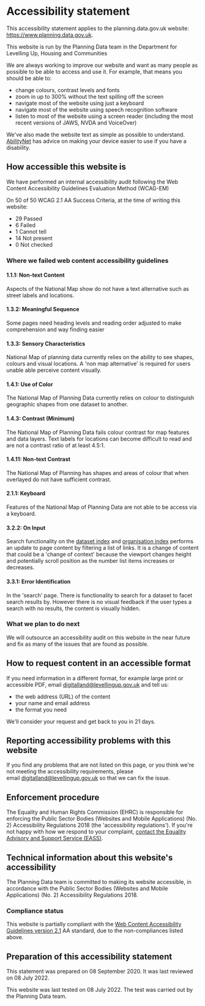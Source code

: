 # Accessibility statement

This accessibility statement applies to the planning.data.gov.uk website: <https://www.planning.data.gov.uk>.

This website is run by the Planning Data team in the Department for Levelling Up, Housing and Communities

We are always working to improve our website and want as many people as possible to be able to access and use it. For example, that means you should be able to:

- change colours, contrast levels and fonts
- zoom in up to 300% without the text spilling off the screen
- navigate most of the website using just a keyboard
- navigate most of the website using speech recognition software
- listen to most of the website using a screen reader (including the most recent versions of JAWS, NVDA and VoiceOver)

We've also made the website text as simple as possible to understand. [ AbilityNet](https://mcmw.abilitynet.org.uk/) has advice on making your device easier to use if you have a disability.

## How accessible this website is

We have performed an internal accessibility audit following the Web Content Accessibility Guidelines Evaluation Method (WCAG-EM)

On 50 of 50 WCAG 2.1 AA Success Criteria, at the time of writing this website:

- 29 Passed
- 6 Failed
- 1 Cannot tell
- 14 Not present
- 0 Not checked

### Where we failed web content accessibility guidelines

#### 1.1.1: Non-text Content

Aspects of the National Map show do not have a text alternative such as street labels and locations.

#### 1.3.2: Meaningful Sequence

Some pages need heading levels and reading order adjusted to make comprehension and way finding easier

#### 1.3.3: Sensory Characteristics

National Map of planning data currently relies on the ability to see shapes, colours and visual locations. A 'non map alternative' is required for users unable able perceive content visually.

#### 1.4.1: Use of Color

The National Map of Planning Data currently relies on colour to distinguish geographic shapes from one dataset to another.

#### 1.4.3: Contrast (Minimum)

The National Map of Planning Data fails colour contrast for map features and data layers. Text labels for locations can become difficult to read and are not a contrast ratio of at least 4.5:1.

#### 1.4.11: Non-text Contrast

The National Map of Planning has shapes and areas of colour that when overlayed do not have sufficient contrast.

#### 2.1.1: Keyboard

Features of the National Map of Planning Data are not able to be access via a keyboard.

#### 3.2.2: On Input

Search functionality on the [dataset index](/dataset/) and [organisation index](/organisation/) performs an update to page content by filtering a list of links. It is a change of content that could be a 'change of context' because the viewport changes height and potentially scroll position as the number list items increases or decreases.

#### 3.3.1: Error Identification

In the 'search' page. There is functionality to search for a dataset to facet search results by. However there is no visual feedback if the user types a search with no results, the content is visually hidden.

### What we plan to do next

We will outsource an accessibility audit on this website in the near future and fix as many of the issues that are found as possible.

## How to request content in an accessible format

If you need information in a different format, for example large print or accessible PDF, email <digitalland@levellingup.gov.uk> and tell us:

- the web address (URL) of the content
- your name and email address
- the format you need

We'll consider your request and get back to you in 21 days.

## Reporting accessibility problems with this website

If you find any problems that are not listed on this page, or you think we're not meeting the accessibility requirements, please email <digitalland@levellingup.gov.uk> so that we can fix the issue.

## Enforcement procedure

The Equality and Human Rights Commission (EHRC) is responsible for enforcing the Public Sector Bodies (Websites and Mobile Applications) (No. 2) Accessibility Regulations 2018 (the 'accessibility regulations'). If you're not happy with how we respond to your complaint, [contact the Equality Advisory and Support Service (EASS)](https://www.equalityadvisoryservice.com/).

## Technical information about this website's accessibility

The Planning Data team is committed to making its website accessible, in accordance with the Public Sector Bodies (Websites and Mobile Applications) (No. 2) Accessibility Regulations 2018.

### Compliance status

This website is partially compliant with the [Web Content Accessibility Guidelines version 2.1](https://www.w3.org/TR/WCAG21/) AA standard, due to the non-compliances listed above.

## Preparation of this accessibility statement

This statement was prepared on 08 September 2020. It was last reviewed on 08 July 2022.

This website was last tested on 08 July 2022. The test was carried out by the Planning Data team.
